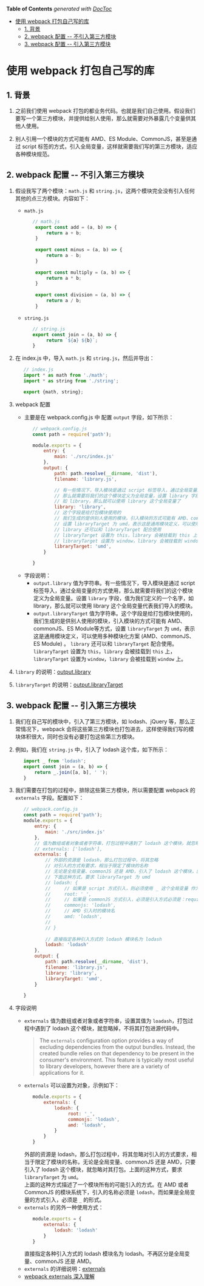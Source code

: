 <!-- START doctoc generated TOC please keep comment here to allow auto update -->
<!-- DON'T EDIT THIS SECTION, INSTEAD RE-RUN doctoc TO UPDATE -->
**Table of Contents**  *generated with [DocToc](https://github.com/thlorenz/doctoc)*

- [使用 webpack 打包自己写的库](#%E4%BD%BF%E7%94%A8-webpack-%E6%89%93%E5%8C%85%E8%87%AA%E5%B7%B1%E5%86%99%E7%9A%84%E5%BA%93)
  - [1. 背景](#1-%E8%83%8C%E6%99%AF)
  - [2. webpack 配置 -- 不引入第三方模块](#2-webpack-%E9%85%8D%E7%BD%AE----%E4%B8%8D%E5%BC%95%E5%85%A5%E7%AC%AC%E4%B8%89%E6%96%B9%E6%A8%A1%E5%9D%97)
  - [3. webpack 配置 -- 引入第三方模块](#3-webpack-%E9%85%8D%E7%BD%AE----%E5%BC%95%E5%85%A5%E7%AC%AC%E4%B8%89%E6%96%B9%E6%A8%A1%E5%9D%97)

<!-- END doctoc generated TOC please keep comment here to allow auto update -->

# 使用 webpack 打包自己写的库

## 1. 背景

1. 之前我们使用 webpack 打包的都业务代码。也就是我们自己使用。假设我们要写一个第三方模块，并提供给别人使用，那么就需要对外暴露几个变量供其他人使用。

2. 别人引用一个模块的方式可能有 AMD、ES Module、CommonJS，甚至是通过 script 标签的方式，引入全局变量，这样就需要我们写的第三方模块，适应各种模块规范。


## 2. webpack 配置 -- 不引入第三方模块

1. 假设我写了两个模块：`math.js` 和 `string.js`，这两个模块完全没有引入任何其他的点三方模块。内容如下：
   - `math.js`
     ```javascript
        // math.js
         export const add = (a, b) => {
             return a + b;
         }
      
         export const minus = (a, b) => {
             return a - b;
         }
      
         export const multiply = (a, b) => {
             return a * b;
         }
      
         export const division = (a, b) => {
             return a / b;
         }
     ```
   - `string.js`
     ```javascript
        // string.js
        export const join = (a, b) => {
             return `${a} ${b}`;
        }
     ```
2. 在 index.js 中，导入 `math.js` 和 `string.js`，然后并导出：
   ```javascript
      // index.js
      import * as math from './math';
      import * as string from './string';

      export {math, string};
   ```
3. webpack 配置
   - 主要是在 webpack.config.js 中 配置 `output` 字段，如下所示：
     ```javascript
        // webpack.config.js
        const path = require('path');

        module.exports = {
            entry: {
                main: './src/index.js'
            },
            output: {
                path: path.resolve(__dirname, 'dist'),
                filename: 'library.js',

                // 有一些情况下，导入模块是通过 script 标签导入，通过全局变量的方式使用
                // 那么就需要将我们的这个模块定义为全局变量，设置 library 字段，值为我们定义的一个名字
                // 如 library，那么就可以使用 library 这个全局变量了
                library: 'library',
                // 这个字段是给打包模块使用的
                // 我们生成的是供别人使用的模块，引入模块的方式可能有 AMD、commonJS、ES Module等方式
                // 设置 libraryTarget 为 umd，表示这是通用模块定义，可以使用多种模块化方案 (AMD、commonJS、ES Module)
                // library 还可以和 libraryTarget 配合使用
                // libraryTarget 设置为 this，library 会被挂载到 this 上
                // libraryTarget 设置为 window，library 会被挂载到 window 上
                libraryTarget: 'umd',
            }

        }
     ```
   - 字段说明：
     - `output.library`  值为字符串。有一些情况下，导入模块是通过 script 标签导入，通过全局变量的方式使用，那么就需要将我们的这个模块定义为全局变量。设置 `library` 字段，值为我们定义的一个名字，如 library，那么就可以使用 library 这个全局变量代表我们导入的模块。
     - `output.libraryTarget` 值为字符串。这个字段是给打包模块使用的，我们生成的是供别人使用的模块，引入模块的方式可能有 AMD、commonJS、ES Module等方式，设置 `libraryTarget` 为 `umd`，表示这是通用模块定义，可以使用多种模块化方案 (AMD、commonJS、ES Module) 。 
       `library` 还可以和 `libraryTarget` 配合使用。`libraryTarget` 设置为 `this`，`library` 会被挂载到 `this` 上，`libraryTarget` 设置为 `window`，`library` 会被挂载到 `window` 上。

4. `library` 的说明：[output.library](https://v4.webpack.js.org/configuration/output/#outputlibrary)

5. `libraryTarget` 的说明：[output.libraryTarget](https://v4.webpack.js.org/configuration/output/#outputlibrarytarget)
## 3. webpack 配置 -- 引入第三方模块

1. 我们在自己写的模块中，引入了第三方模块，如 lodash、jQuery 等，那么正常情况下，webpack 会将这些第三方模块也打包进去，这样使得我们写的模块体积很大，同时也没有必要打包这些第三方模块。

2. 例如，我们在 `string.js` 中，引入了 lodash 这个库，如下所示：
   ```javascript
      import _ from 'lodash';
      export const join = (a, b) => {
          return _.join([a, b], ' ');
      }
   ```

3. 我们需要在打包的过程中，排除这些第三方模块，所以需要配置 webpack 的`externals` 字段。配置如下：
   ```javascript
      // webpack.config.js
      const path = require('path');
      module.exports = {
          entry: {
              main: './src/index.js'
          },
          // 值为数组或者对象或者字符串，打包过程中遇到了 lodash 这个模块，就忽略掉，不将其打包进源代码中
          // externals: ['lodash'],
          externals: {
              // 外部的资源是 lodash，那么打包过程中，将其忽略
              // 对引入的方式有要求，相当于限定了模块的名称
              // 无论是全局变量、commonJS 还是 AMD，引入了 lodash 这个模块，就忽略
              // 下面这种方式，要求 libraryTarget 为 umd
              // lodash: {
              //     // 如果是 script 方式引入，则必须使用 _ 这个全局变量 作为 lodash 的引入
              //     root: '_',
              //     // 如果是 commonJS 方式引入，必须是引入方式必须是：require('lodash')
              //     commonjs: 'lodash',
              //     // AMD 引入时的模块名
              //     amd: 'lodash',
              //
              // }
      
              // 直接指定各种引入方式的 lodash 模块名为 lodash
              lodash: 'lodash'
          },
          output: {
              path: path.resolve(__dirname, 'dist'),
              filename: 'library.js',
              library: 'library',
              libraryTarget: 'umd',
          }
      
      }
   ```
4. 字段说明
   - `externals` 值为数组或者对象或者字符串，设置其值为 `loadash`，打包过程中遇到了 lodash 这个模块，就忽略掉，不将其打包进源代码中。  
     > The `externals` configuration option provides a way of excluding dependencies from the output bundles. Instead, the created bundle relies on that dependency to be present in the consumer's environment. This feature is typically most useful to library developers, however there are a variety of applications for it.
   - `externals` 可以设置为对象，示例如下：
      ```javascript
         module.exports = {
             externals: {
                 lodash: {         
                      root: '_',     
                      commonjs: 'lodash',               
                      amd: 'lodash',
                 }
             }
         }
      ```
     外部的资源是 lodash，那么打包过程中，将其忽略对引入的方式要求，相当于限定了模块的名称，无论是全局变量、commonJS 还是 AMD，只要引入了 lodash 这个模块，就忽略对其打包。上面的这种方式，要求 `libraryTarget` 为 `umd`。  
     上面的这种方式描述了一个模块所有的可能引入的方式。在 AMD 或者 CommonJS 的模块系统下，引入的名称必须是 `lodash`，而如果是全局变量的方式引入，必须是 `_` 的形式。
   - `externals` 的另外一种使用方式：
     ```javascript
        module.exports = {
            externals: {
                lodash: 'lodash'
            }
        }
     ```
     直接指定各种引入方式的 lodash 模块名为 lodash。不再区分是全局变量、commonJS 还是 AMD。
   - `externals` 的详细说明：[externals](https://v4.webpack.js.org/configuration/externals/#externals)
   - [webpack externals 深入理解](https://segmentfault.com/a/1190000012113011)
   